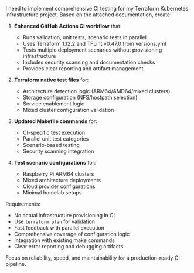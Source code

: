 I need to implement comprehensive CI testing for my Terraform Kubernetes infrastructure project. Based on the attached documentation, create:

1. **Enhanced GitHub Actions CI workflow** that:
   - Runs validation, unit tests, scenario tests in parallel
   - Uses Terraform 1.12.2 and TFLint v0.47.0 from versions.yml
   - Tests multiple deployment scenarios without provisioning infrastructure
   - Includes security scanning and documentation checks
   - Provides clear reporting and artifact management

2. **Terraform native test files** for:
   - Architecture detection logic (ARM64/AMD64/mixed clusters)
   - Storage configuration (NFS/hostpath selection)
   - Service enablement logic
   - Mixed cluster configuration validation

3. **Updated Makefile commands** for:
   - CI-specific test execution
   - Parallel unit test categories
   - Scenario-based testing
   - Security scanning integration

4. **Test scenario configurations** for:
   - Raspberry Pi ARM64 clusters
   - Mixed architecture deployments
   - Cloud provider configurations
   - Minimal homelab setups

Requirements:
- No actual infrastructure provisioning in CI
- Use `terraform plan` for validation
- Fast feedback with parallel execution
- Comprehensive coverage of configuration logic
- Integration with existing make commands
- Clear error reporting and debugging artifacts

Focus on reliability, speed, and maintainability for a production-ready CI pipeline.
